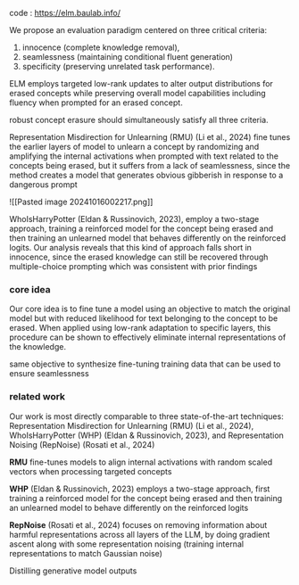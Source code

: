 code : https://elm.baulab.info/

 We propose an evaluation paradigm centered on three critical criteria: 

 1. innocence (complete knowledge removal), 
 2. seamlessness (maintaining conditional fluent generation)
 3. specificity (preserving unrelated task performance). 
  
   ELM employs targeted low-rank updates to alter output distributions for erased concepts while preserving overall model capabilities including fluency when prompted for an erased concept. 

robust concept erasure should simultaneously satisfy all three criteria.

Representation Misdirection for Unlearning (RMU) (Li et al., 2024) fine tunes the earlier layers of model to unlearn a concept by randomizing and amplifying the internal activations when prompted with text related to the concepts being erased, but it suffers from a lack of seamlessness, since the method creates a model that generates obvious gibberish in response to a dangerous prompt


![[Pasted image 20241016002217.png]]


WhoIsHarryPotter (Eldan & Russinovich, 2023), employ a two-stage approach, training a reinforced model for the concept being erased and then training an unlearned model that behaves differently on the reinforced logits. Our analysis reveals that this kind of approach falls short in innocence, since the erased knowledge can still be recovered through multiple-choice prompting which was consistent with prior findings


### core idea

Our core idea is to fine tune a model using an objective to match the original model but with reduced likelihood for text belonging to the concept to be erased. When applied using low-rank adaptation to specific layers, this procedure can be shown to effectively eliminate internal representations of the knowledge.

same objective to synthesize fine-tuning training data that can be used to ensure seamlessness

### related work

Our work is most directly comparable to three state-of-the-art techniques: Representation Misdirection for Unlearning (RMU) (Li et al., 2024), WhoIsHarryPotter (WHP) (Eldan & Russinovich, 2023), and Representation Noising (RepNoise) (Rosati et al., 2024)

**RMU** fine-tunes models to align internal activations with random scaled vectors when processing targeted concepts

**WHP** (Eldan & Russinovich, 2023) employs a two-stage approach, first training a reinforced model for the concept being erased and then training an unlearned model to behave differently on the reinforced logits

 **RepNoise** (Rosati et al., 2024) focuses on removing information about harmful representations across all layers of the LLM, by doing gradient ascent along with some representation noising (training internal representations to match Gaussian noise)


Distilling generative model outputs



